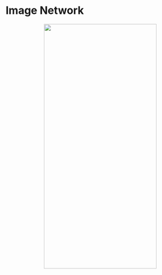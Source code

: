 # Image Network
<p align="center">
<img src="https://docs.google.com/uc?id=1R14xl-IftWOApbs_9Zbu2oL3DXsrC5ZE" height="649" width="300">
</p>

```dart

```
